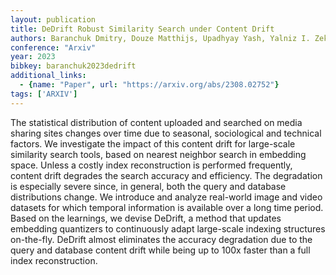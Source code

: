 ```yaml
---
layout: publication
title: DeDrift Robust Similarity Search under Content Drift
authors: Baranchuk Dmitry, Douze Matthijs, Upadhyay Yash, Yalniz I. Zeki
conference: "Arxiv"
year: 2023
bibkey: baranchuk2023dedrift
additional_links:
  - {name: "Paper", url: "https://arxiv.org/abs/2308.02752"}
tags: ['ARXIV']
---
```

The statistical distribution of content uploaded and searched on media sharing sites changes over time due to seasonal, sociological and technical factors. We investigate the impact of this content drift for large-scale similarity search tools, based on nearest neighbor search in embedding space. Unless a costly index reconstruction is performed frequently, content drift degrades the search accuracy and efficiency. The degradation is especially severe since, in general, both the query and database distributions change. We introduce and analyze real-world image and video datasets for which temporal information is available over a long time period. Based on the learnings, we devise DeDrift, a method that updates embedding quantizers to continuously adapt large-scale indexing structures on-the-fly. DeDrift almost eliminates the accuracy degradation due to the query and database content drift while being up to 100x faster than a full index reconstruction.
